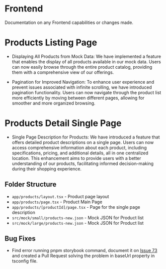 # Frontend

Documentation on any Frontend capabilities or changes made.

# Products Listing Page

- Displaying All Products from Mock Data:
  We have implemented a feature that enables the display of all products available in our mock data. Users can now easily browse through the entire product catalog, providing them with a comprehensive view of our offerings.

- Pagination for Improved Navigation:
  To enhance user experience and prevent issues associated with infinite scrolling, we have introduced pagination functionality. Users can now navigate through the product list more efficiently by moving between different pages, allowing for smoother and more organized browsing.

# Products Detail Single Page

- Single Page Description for Products:
  We have introduced a feature that offers detailed product descriptions on a single page. Users can now access comprehensive information about each product, including specifications, pricing, and additional details, all in one centralized location. This enhancement aims to provide users with a better understanding of our products, facilitating informed decision-making during their shopping experience.

## Folder Structure

- `app/products/layout.tsx` - Product page layout
- `app/products/page.tsx` - Product Main Page
- `app/products/[productId]/page.tsx` - Page for the single page description
- `src/mock/small/products-new.json` - Mock JSON for Product list
- `src/mock/large/products-new.json` - Mock JSON for Product list

## Bug Fixes

- Find error running pnpm storybook command, document it on [Issue 73](https://github.com/jhanke00/next-product-site/issues/73) and created a Pull Request solving the problem in baseUrl property in tsconfig file.
